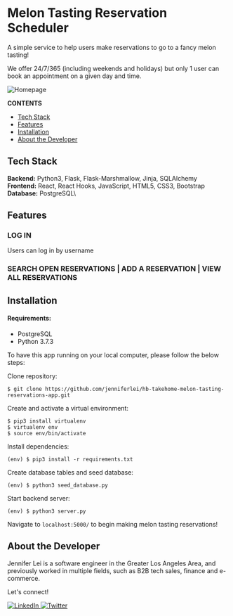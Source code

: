 # Melon Tasting Reservation Scheduler

A simple service to help users make reservations to go to a fancy melon tasting!

We offer 24/7/365 (including weekends and holidays) but only 1 user can book an appointment on a given day and time.

![Homepage](/static/img/readme/Pup_Journey_Homepage.png "Homepage")

**CONTENTS**

- [Tech Stack](#tech-stack)
- [Features](#features)
- [Installation](#installation)
- [About the Developer](#about-the-developer)

## Tech Stack

**Backend:** Python3, Flask, Flask-Marshmallow, Jinja, SQLAlchemy\
**Frontend:** React, React Hooks, JavaScript, HTML5, CSS3, Bootstrap\
**Database:** PostgreSQL\

## Features

### LOG IN

Users can log in by username

### SEARCH OPEN RESERVATIONS | ADD A RESERVATION | VIEW ALL RESERVATIONS

## Installation

#### Requirements:

- PostgreSQL
- Python 3.7.3

To have this app running on your local computer, please follow the below steps:

Clone repository:

```
$ git clone https://github.com/jenniferlei/hb-takehome-melon-tasting-reservations-app.git
```

Create and activate a virtual environment:

```
$ pip3 install virtualenv
$ virtualenv env
$ source env/bin/activate
```

Install dependencies:

```
(env) $ pip3 install -r requirements.txt
```

Create database tables and seed database:

```
(env) $ python3 seed_database.py
```

Start backend server:

```
(env) $ python3 server.py
```

Navigate to `localhost:5000/` to begin making melon tasting reservations!

## About the Developer

Jennifer Lei is a software engineer in the Greater Los Angeles Area, and previously worked in multiple fields, such as B2B tech sales, finance and e-commerce.

Let's connect!

<p><a href="https://www.linkedin.com/in/jenniferlei/">
  <img
    alt="LinkedIn"
    src="https://img.shields.io/badge/linkedin-%230077B5.svg?style=for-the-badge&logo=linkedin&logoColor=white"
  />
</a>
<a href="https://twitter.com/JenniferLei_">
  <img
    alt="Twitter"
    src="https://img.shields.io/badge/twitter-%231DA1F2.svg?&style=for-the-badge&logo=twitter&logoColor=white"
  />
</a></p>
